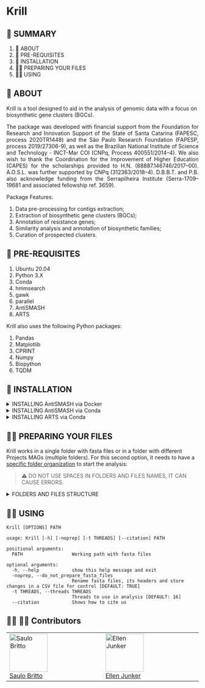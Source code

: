 # Krill

## :mag_right: SUMMARY
1. :scroll: ABOUT
2. :electric_plug: PRE-REQUISITES
3. :dvd: INSTALLATION
4. :woman_teacher: PREPARING YOUR FILES
5. :woman_technologist: USING

## :scroll: ABOUT

Krill is a tool designed to aid in the analysis of genomic data with a focus on biosynthetic gene clusters (BGCs).

<p align="justify">The package was developed with financial support from the Foundation for Research and Innovation Support of the State of Santa Catarina (FAPESC, process 2020TR1448) and the São Paulo Research Foundation (FAPESP, process 2019/27306-9), as well as the Brazilian National Institute of Science and Technology - INCT-Mar COI (CNPq, Process 400551/2014–4). We also wish to thank the Coordination for the Improvement of Higher Education (CAPES) for the scholarships provided to H.N. (88887.146746/2017–00). A.O.S.L. was further supported by CNPq (312363/2018–4). D.B.B.T. and P.B. also acknowledge funding from the Serrapilheira Institute (Serra-1709–19681 and associated fellowship ref. 3659).</p>

Package Features:
1. Data pre-processing for contigs extraction; 
2. Extraction of biosynthetic gene clusters (BGCs); 
3. Annotation of resistance genes; 
4. Similarity analysis and annotation of biosynthetic families; 
5. Curation of prospected clusters. 

## :electric_plug: PRE-REQUISITES
1. Ubuntu 20.04
2. Python 3.X
3. Conda
4. hmmsearch
5. gawk
6. parallel
7. AntiSMASH
8. ARTS

Krill also uses the following Python packages:
1. Pandas
2. Matplotlib
3. CPRINT
4. Numpy
5. Biopython
6. TQDM

## :dvd: INSTALLATION

<details><summary>INSTALLING AntiSMASH via Docker</summary>
<p>
    
1. Pull [AntiSMASH Docker Image](https://hub.docker.com/r/antismash/standalone)
    
```
docker pull antismash/standalone
```
    
2. Prepare AntiSMASH run scripts
    
```
mkdir ~/bin    # not required if you already have that
curl -q https://dl.secondarymetabolites.org/releases/6.1.1/docker-run_antismash-full > ~/bin/run_antismash
chmod a+x ~/bin/run_antismash
export PATH="$HOME/bin:$PATH"
```
    
3. Test installation
    
```
run_antismash . . --version
```
    
or
    
```
run_antismash . . --version
```
    
</p>
</details>

<details><summary>INSTALLING AntiSMASH via Conda</summary>
<p>
    
1. Install AntiSMASH using conda
    
```
conda install -c bioconda antismash
```

</p>
</details>

<details><summary>INSTALLING ARTS via Conda</summary>

<p>
    
1. Download environment spec list file from this repository (arts_specs.txt)
    
2. Create a conda environment for ARTS using the spec list file
    
```
conda create -n "ARTS" --file /path/to/spec-file.txt
```
 
3. Download ARTS project into the conda environment using git
    
```
cd /path/to/ARTS/environment/
git clone https://bitbucket.org/ziemertlab/arts.git
```

</p>
    
</details>

## :woman_teacher: PREPARING YOUR FILES

Krill works in a single folder with fasta files or in a folder with different Projects MAGs (multiple folders). For this second option, it needs to have a [specific folder organization](example/) to start the analysis:

> :warning: DO NOT USE SPACES IN FOLDERS AND FILES NAMES, IT CAN CAUSE ERRORS.

<details><summary>FOLDERS AND FILES STRUCTURE</summary>
<p>
    
#### Flowchart Scheme
```mermaid
flowchart TB
    subgraph A[example/ - Main folder]
        subgraph B[PRJNA602601/ ]
        E[MAG_1.fasta]
        F[MAG_2.fasta]
        G[MAG_3.fasta]
        N[...]
        end
        subgraph C[Project_B/ ]
        H[MAG_1.fasta]
        I[MAG_2.fasta]
        J[MAG_3.fasta]
        O[...]
        end
        subgraph D[Project_C/ ]
        K[MAG_1.fasta]
        L[MAG_2.fasta]
        M[MAG_3.fasta]
        P[...]
        end
    end
```

#### Printscreen Scheme
<p align="center">
    <img src="https://user-images.githubusercontent.com/50638088/184180804-c794655e-3e4c-4509-b38a-3f63eac7c0d5.png"/>
</p>
</p>
</details>
    
## :woman_technologist: USING
```
Krill [OPTIONS] PATH
```

```
usage: Krill [-h] [-noprep] [-t THREADS] [--citation] PATH

positional arguments:
  PATH                  Working path with fasta files

optional arguments:
  -h, --help            show this help message and exit
  -noprep, --do_not_prepare_fasta_files
                        Rename fasta files, its headers and store changes in a CSV file for control [DEFAULT: TRUE]
  -t THREADS, --threads THREADS
                        Threads to use in analysis [DEFAULT: 16]
  --citation            Shows how to cite us
```

## :woman_technologist: :man_technologist: Contributors 
<table>
    <tr>
        <td align="left" valign="top" width="14.28%"><a href="https://github.com/saulobritto"><img src="https://avatars.githubusercontent.com/u/50638088?v=4" width="100px;" alt="Saulo Britto"/><br />Saulo Britto</a></td>
        <td align="left" valign="top" width="14.28%"><a href="https://github.com/ellenjkr"><img src="https://avatars.githubusercontent.com/u/49100458?v=4" width="100px;" alt="Ellen Junker"/><br />Ellen Junker</a></td>
    </tr>
</table>
